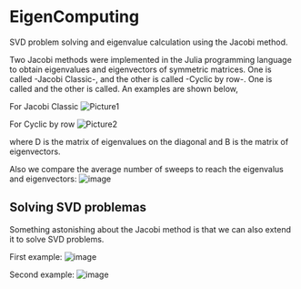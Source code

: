 # EigenComputing
SVD problem solving and eigenvalue calculation using the Jacobi method.

Two Jacobi methods were implemented in the Julia programming language to obtain eigenvalues and eigenvectors of symmetric matrices. One is called -Jacobi Classic-, and the other is called -Cyclic by row-. One is called  and the other is called. An examples are shown below,

For Jacobi Classic
![Picture1](https://github.com/YairCCastillo/EigenComputing/assets/49602985/84bf7c60-9a49-4590-875d-a863796d09a7)

For Cyclic by row
![Picture2](https://github.com/YairCCastillo/EigenComputing/assets/49602985/c3376b47-f1f8-42ee-8e1e-c0fe6a02823d)

where D is the matrix of eigenvalues on the diagonal and B is the matrix of eigenvectors.

Also we compare the average number of sweeps to reach the eigenvalus and eigenvectors:
![image](https://github.com/YairCCastillo/EigenComputing/assets/49602985/d1f3e22e-be4e-49a2-b340-2d13f763ff8f)

## Solving SVD problemas

Something astonishing about the Jacobi method is that we can also extend it to solve SVD problems. 

First example:
![image](https://github.com/YairCCastillo/EigenComputing/assets/49602985/992bda1b-dd09-45fd-85f7-c30c6fb8def7)

Second example:
![image](https://github.com/YairCCastillo/EigenComputing/assets/49602985/d012ce8b-315a-4c05-9836-2ad80ccb5426)
